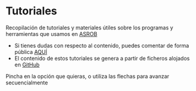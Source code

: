 # Tutoriales

Recopilación de tutoriales y materiales útiles sobre los programas y herramientas que usamos en [ASROB](http://asrob.uc3m.es)

* Si tienes dudas con respecto al contenido, puedes comentar de forma pública [AQUÍ](https://github.com/asrob-uc3m/tutoriales/issues/new)
* El contenido de estos tutoriales se genera a partir de ficheros alojados en [GitHub](https://github.com/asrob-uc3m/tutoriales)

Pincha en la opción que quieras, o utiliza las flechas para avanzar secuencialmente

